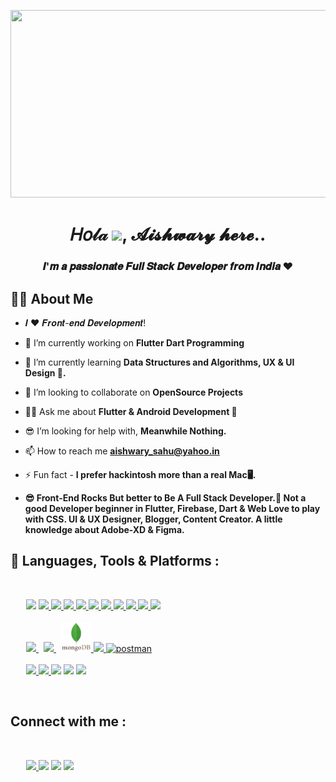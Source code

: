 <a href="#"><img width="1000%" height="300" src="https://raw.githubusercontent.com/abhisheknaiidu/abhisheknaiidu/master/code.gif" height="100px"/></a>

<h1 align="center">𝐻𝑜𝓁𝒶 <img src="https://raw.githubusercontent.com/MartinHeinz/MartinHeinz/master/wave.gif" width="30px">, 𝓐𝓲𝓼𝓱𝔀𝓪𝓻𝔂 𝓱𝓮𝓻𝓮..</h1>
<h3 align="center">𝑰'𝒎 𝒂 𝒑𝒂𝒔𝒔𝒊𝒐𝒏𝒂𝒕𝒆 𝑭𝒖𝒍𝒍 𝑺𝒕𝒂𝒄𝒌 𝑫𝒆𝒗𝒆𝒍𝒐𝒑𝒆𝒓 𝒇𝒓𝒐𝒎 𝑰𝒏𝒅𝒊𝒂 ❤️</h3>

## 🙋‍♂️ About Me
-  𝑰 <g-emoji class="g-emoji" alias="heart" fallback-src="https://github.githubassets.com/images/icons/emoji/unicode/2764.png">❤️</g-emoji> 𝑭𝒓𝒐𝒏𝒕-𝒆𝒏𝒅 𝑫𝒆𝒗𝒆𝒍𝒐𝒑𝒎𝒆𝒏𝒕!
- 🔭 I’m currently working on **Flutter Dart Programming**

- 🌱 I’m currently learning **Data Structures and Algorithms, UX & UI Design 👯.**

- 👯 I’m looking to collaborate on **OpenSource Projects**

- 👨‍💻 Ask me about **Flutter & Android Development 📱**
- 😎 I’m looking for help with, **Meanwhile Nothing.**

- 📫 How to reach me **aishwary_sahu@yahoo.in**

- ⚡ Fun fact - **I prefer hackintosh more than a real Mac🖥.**
- **😎 Front-End Rocks But better to Be A Full Stack Developer.🥱 Not a good Developer beginner in Flutter, Firebase, Dart & Web Love to play with CSS. UI & UX Designer, Blogger, Content Creator. A little knowledge about Adobe-XD & Figma.**

## 🚀 Languages, Tools & Platforms :
<br>

<p align="left" style="padding: 0 25px" style="justify-content: space-between" style="tab-size: 2" >
    <a href="https://flutter.dev/" target="_blank"> <img src="https://img.icons8.com/color/48/000000/flutter.png"/></a>
    <a href="https://dart.dev/" target="_blank"> <img src="https://img.icons8.com/color/48/000000/dart.png"/> </a>
    <a href="https://developer.android.com/studio" target="_blank"> <img src="https://img.icons8.com/bubbles/48/000000/android-os.png"/> </a> 
        <a href="https://code.visualstudio.com/" target="_blank"> <img src="https://img.icons8.com/color/48/000000/visual-studio-2019.png"/> </a> 
        <a href="https://www.java.com" target="_blank"> <img src="https://img.icons8.com/color/48/000000/java-coffee-cup-logo.png"/> </a>
    <a href="https://reactjs.org/" target="_blank"> <img src="https://img.icons8.com/color/48/000000/react-native.png"/> </a>
    <a href="https://developer.mozilla.org/en-US/docs/Web/JavaScript" target="_blank"> <img src="https://img.icons8.com/color/48/000000/javascript.png"/> </a> 
    <a href="https://www.w3.org/html/" target="_blank"> <img src="https://img.icons8.com/color/48/000000/html-5.png"/> </a> 
    <a href="https://www.w3schools.com/css/" target="_blank"> <img src="https://img.icons8.com/color/48/000000/css3.png"/> </a> 
    <a href="https://getbootstrap.com" target="_blank"> <img src="https://img.icons8.com/color/48/000000/bootstrap.png"/> </a> 
    <a href="https://www.python.org" target="_blank"> <img src="https://img.icons8.com/color/48/000000/python.png"/> </a> <br><br>
    <a style="padding-right:8px;" href="https://nodejs.org" target="_blank"> <img src="https://img.icons8.com/color/48/000000/nodejs.png"/> </a> 
    <a style="padding-right:8px;" href="https://www.mysql.com/" target="_blank"> <img src="https://img.icons8.com/fluent/50/000000/mysql-logo.png"/> </a>
    <a href="https://www.mongodb.com/" target="_blank"> <img src="https://raw.githubusercontent.com/devicons/devicon/master/icons/mongodb/mongodb-original-wordmark.svg" alt="mongodb" width="48" height="48"/> </a> 
    <a href="https://firebase.google.com/" target="_blank"> <img src="https://img.icons8.com/color/48/000000/firebase.png"/> </a> 
    <a href="https://postman.com" target="_blank"> <img src="https://www.vectorlogo.zone/logos/getpostman/getpostman-icon.svg" alt="postman" width="45" height="45"/> </a>
    <br>  <br>
    <a href="https://git-scm.com/" target="_blank"> <img src="https://img.icons8.com/color/48/000000/git.png"/> </a> 
    <a href="https://expressjs.com" target="_blank"><img src="https://img.icons8.com/windows/48/000000/node-js.png"/> </a>
    <a href="https://wordpress.com/" target="_blank"> <img src="https://img.icons8.com/color/48/000000/wordpress.png"/></a>
    <a href="https://www.adobe.com/products/xd.html?sdid=12B9F15S&mv=Search&ef_id=Cj0KCQjw_8mHBhClARIsABfFgpi3TD3H3x8Dy0im-8jbNK2rKpq0sRealxz0hDCJXwQL5cB-kecMO88aAn-pEALw_wcB:G:s&s_kwcid=AL!3085!3!526748867465!e!!g!!adobe%20xd!1641846448!65452677551" target="_blank"> <img src="https://img.icons8.com/color/48/000000/adobe-xd--v1.png"/></a>
    <a href="https://www.figma.com/" target="_blank"> <img src="https://img.icons8.com/color/48/000000/figma.png"/></a>

</p>

<!-- [![React Badge](https://img.shields.io/badge/-React-61DBFB?style=for-the-badge&labelColor=black&logo=react&logoColor=61DBFB)](#)  [![Javascript Badge](https://img.shields.io/badge/-Javascript-F0DB4F?style=for-the-badge&labelColor=black&logo=javascript&logoColor=F0DB4F)](#) [![Typescript Badge](https://img.shields.io/badge/-Typescript-007acc?style=for-the-badge&labelColor=black&logo=typescript&logoColor=007acc)](#) [![Nodejs Badge](https://img.shields.io/badge/-Nodejs-3C873A?style=for-the-badge&labelColor=black&logo=node.js&logoColor=3C873A)](#) [![GraphQL Badge](https://img.shields.io/badge/-GraphQl-e535ab?style=for-the-badge&labelColor=black&logo=node.js&logoColor=e535ab)](#)
<br/>

<p align="center">
    <a href="https://github.com/SubhamRaoniar28/github-readme-streak-stats">
        <img title="🔥 Get streak stats for your profile at git.io/streak-stats" alt="Subham Raoniar's streak" src="https://github-readme-streak-stats.herokuapp.com/?user=SubhamRaoniar28&theme=black-ice&hide_border=true&stroke=0000&background=060A0CD0"/>
    </a>
</p>

## 📊 My Github Stats

  <br/>
    <a href="https://github.com/SubhamRaoniar28/github-readme-stats"><img alt="Subham Raoniar's Github Stats" src="https://github-readme-stats.vercel.app/api?username=SubhamRaoniar28&show_icons=true&count_private=true&theme=react&hide_border=true&bg_color=0D1117" /></a>
  <a href="https://github.com/SubhamRaoniar28/github-readme-stats"><img alt="Subham Raoniar's Top Languages" src="https://github-readme-stats.vercel.app/api/top-langs/?username=SubhamRaoniar28&langs_count=8&count_private=true&layout=compact&theme=react&hide_border=true&bg_color=0D1117" /></a>
  <br/>
  <b>Note:</b> Top languages is only a metric of the languages my public code consists of and doesn't reflect experience or skill level.

<br/>
<br/>

<a href="https://github.com/SubhamRaoniar28/github-readme-activity-graph"><img alt="Subham Raoniar's Activity Graph" src="https://activity-graph.herokuapp.com/graph?username=SubhamRaoniar28&bg_color=0D1117&color=5BCDEC&line=5BCDEC&point=FFFFFF&hide_border=true" /></a>

<br/>
<br/>
 -->
 <br>

## Connect with me :
<br>

<p align="left" style="padding: 0 25px" style="justify-content: space-between" style="tab-size: 2" >
<a href="https://github.com/Aishzu" target="_blank"> <img src="https://img.icons8.com/color/48/000000/github--v1.png"/> </a> 
<a href = "https://www.linkedin.com/in/aishwary-sahu-9562661b7/"><img src="https://img.icons8.com/fluent/48/000000/linkedin.png"/></a>
<a href = "https://twitter.com/AishwarySahu20"><img src="https://img.icons8.com/fluent/48/000000/twitter.png"/></a>
<a href = "https://www.instagram.com/aishwary_ai.sh/"><img src="https://img.icons8.com/fluent/48/000000/instagram-new.png"/></a>

<!-- <a href = "https://www.youtube.com/channel/UC-NXT1lYAOPa3lrgWXqvuHA"><img src="https://img.icons8.com/color/48/000000/youtube-play.png"/></a>

</p>

## ❤ Views and Followers

<a href="https://github.com/Meghna-DAS/github-profile-views-counter">
    <img src="https://komarev.com/ghpvc/?username=SubhamRaoniar28">
</a>
<a href="https://github.com/SubhamRaoniar28?tab=followers"><img src="https://img.shields.io/github/followers/SubhamRaoniar28?label=Followers&style=social" alt="GitHub Badge"></a>
